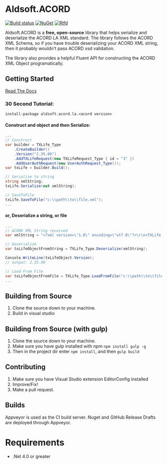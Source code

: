 Aldsoft.ACORD
=============

[![Build status](https://ci.appveyor.com/api/projects/status/virrchbiy7477800?svg=true)](https://ci.appveyor.com/project/maldworth/aldsoft-acord)
[![NuGet](https://img.shields.io/nuget/v/aldsoft.acord.la.2.24.01.svg)](https://www.nuget.org/packages?q=Tags%3A%22acord%22)
[![Rtfd](https://img.shields.io/badge/docs-latest-brightgreen.svg?style=flat)](http://aldsoftacord.readthedocs.io/en/latest/?badge=latest)

Aldsoft.ACORD is a **free, open-source** library that helps serialize and deserialize the ACORD LA XML standard. The library follows the ACORD XML Schema, so if you have trouble deserializing your ACORD XML string, then it probably wouldn't pass ACORD xsd validation.

The library also provides a helpful Fluent API for constructing the ACORD XML Object programatically.

## Getting Started

[Read The Docs](http://aldsoftacord.readthedocs.org/)

### 30 Second Tutorial:

`install-package aldsoft.acord.la.<acord version>`

#### Construct and object and then Serialize:

```csharp
...
// Construct
var builder = TXLife_Type
    .CreateBuilder()
    .Version("2.35.00")
    .AddTXLifeRequest(new TXLifeRequest_Type { id = "3" })
    .AddUserAuthRequest(new UserAuthRequest_Type());
var txLife = builder.Build();

// Serialize to string
string xmlString;
txLife.Serialize(out xmlString);

// SaveToFile
txLife.SaveToFile("c:\\path\\to\\file.xml");
...
```

#### or, Deserialize a string, or file

```csharp
...
// ACORD XML String received
var xmlString = "<?xml version=\"1.0\" encoding=\"utf-8\"?>\r\n<TXLife xmlns:xsi=\"http://www.w3.org/2001/XMLSchema-instance\" xmlns:xsd=\"http://www.w3.org/2001/XMLSchema\" Version=\"2.35.00\" xmlns=\"http://ACORD.org/Standards/Life/2\">\r\n  <UserAuthRequest />\r\n  <TXLifeRequest id=\"3\" />\r\n</TXLife>"

// Deserialize
var txLifeObjectFromString = TXLife_Type.Deserialize(xmlString);

Console.WriteLine(txLifeObject.Version);
// output: 2.35.00

// Load From File
var txLifeObjectFromFile = TXLife_Type.LoadFromFile("c:\\path\\to\\file.xml");
...
```

## Building from Source

 1. Clone the source down to your machine.
 1. Build in visual studio

## Building from Source (with gulp)

 1. Clone the source down to your machine.
 1. Make sure you have gulp installed with npm `npm install gulp -g`
 1. Then in the project dir enter `npm install`, and then `gulp build`

## Contributing

 1. Make sure you have Visual Studio extension EditorConfig installed
 1. Improve/Fix!
 1. Make a pull request.

## Builds

Appveyor is used as the CI build server. Nuget and GitHub Release Drafts are deployed through Appveyor.

# Requirements
* .Net 4.0 or greater
